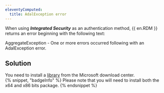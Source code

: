 ```yaml
---
eleventyComputed:
  title: AdalException error
---
```

When using ***Integrated Security*** as an authentication method, {{ en.RDM }} returns an error beginning with the following text:  

AggregateException - One or more errors occurred following with an AdalException error.
## Solution
You need to install a [library](https://www.microsoft.com/en-us/download/details.aspx?id=48742) from the Microsoft download center.  
{% snippet, "badgeInfo" %}
Please note that you will need to install both the x64 and x86 bits package.
{% endsnippet %}
